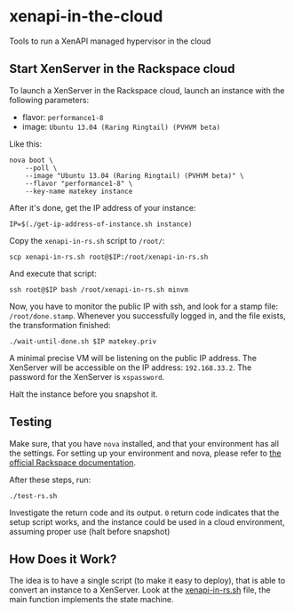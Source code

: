 xenapi-in-the-cloud
===================

Tools to run a XenAPI managed hypervisor in the cloud

## Start XenServer in the Rackspace cloud

To launch a XenServer in the Rackspace cloud, launch an instance with the
following parameters:

 - flavor: `performance1-8`
 - image:  `Ubuntu 13.04 (Raring Ringtail) (PVHVM beta)`

Like this:

    nova boot \
        --poll \
        --image "Ubuntu 13.04 (Raring Ringtail) (PVHVM beta)" \
        --flavor "performance1-8" \
        --key-name matekey instance

After it's done, get the IP address of your instance:

    IP=$(./get-ip-address-of-instance.sh instance)

Copy the `xenapi-in-rs.sh` script to `/root/`:

    scp xenapi-in-rs.sh root@$IP:/root/xenapi-in-rs.sh

And execute that script:

    ssh root@$IP bash /root/xenapi-in-rs.sh minvm

Now, you have to monitor the public IP with ssh, and look for a stamp file:
`/root/done.stamp`. Whenever you successfully logged in, and the file exists,
the transformation finished:

    ./wait-until-done.sh $IP matekey.priv

A minimal precise VM will be listening on the public IP address. The XenServer
will be accessible on the IP address: `192.168.33.2`. The password for the
XenServer is `xspassword`.

Halt the instance before you snapshot it.

## Testing

Make sure, that you have `nova` installed, and that your environment has all
the settings. For setting up your environment and nova, please refer to
[the official Rackspace documentation](http://docs.rackspace.com/servers/api/v2/cs-gettingstarted/content/section_gs_install_nova.html).

After these steps, run:

    ./test-rs.sh

Investigate the return code and its output. `0` return code indicates that the
setup script works, and the instance could be used in a cloud environment,
assuming proper use (halt before snapshot)

## How Does it Work?

The idea is to have a single script (to make it easy to deploy), that is able
to convert an instance to a XenServer. Look at the [xenapi-in-rs.sh](xenapi-in-rs.sh)
file, the main function implements the state machine.
